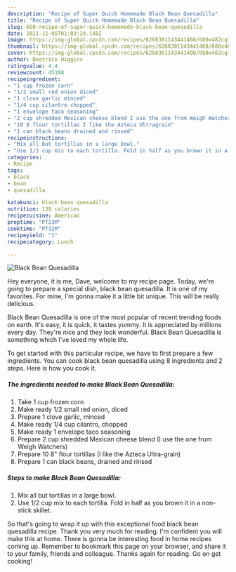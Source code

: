 ```yaml
---
description: "Recipe of Super Quick Homemade Black Bean Quesadilla"
title: "Recipe of Super Quick Homemade Black Bean Quesadilla"
slug: 650-recipe-of-super-quick-homemade-black-bean-quesadilla
date: 2021-11-05T01:03:24.148Z
image: https://img-global.cpcdn.com/recipes/6268301143441408/680x482cq70/black-bean-quesadilla-recipe-main-photo.jpg
thumbnail: https://img-global.cpcdn.com/recipes/6268301143441408/680x482cq70/black-bean-quesadilla-recipe-main-photo.jpg
cover: https://img-global.cpcdn.com/recipes/6268301143441408/680x482cq70/black-bean-quesadilla-recipe-main-photo.jpg
author: Beatrice Higgins
ratingvalue: 4.4
reviewcount: 45188
recipeingredient:
- "1 cup frozen corn"
- "1/2 small red onion diced"
- "1 clove garlic minced"
- "1/4 cup cilantro chopped"
- "1 envelope taco seasoning"
- "2 cup shredded Mexican cheese blend I use the one from Weigh Watchers"
- "10 8 flour tortillas I like the Azteca Ultragrain"
- "1 can black beans drained and rinsed"
recipeinstructions:
- "Mix all but tortillas in a large bowl."
- "Use 1/2 cup mix to each tortilla. Fold in half as you brown it in a non-stick skillet."
categories:
- Recipe
tags:
- black
- bean
- quesadilla

katakunci: black bean quesadilla 
nutrition: 139 calories
recipecuisine: American
preptime: "PT23M"
cooktime: "PT32M"
recipeyield: "1"
recipecategory: Lunch

---
```



![Black Bean Quesadilla](https://img-global.cpcdn.com/recipes/6268301143441408/680x482cq70/black-bean-quesadilla-recipe-main-photo.jpg)

Hey everyone, it is me, Dave, welcome to my recipe page. Today, we're going to prepare a special dish, black bean quesadilla. It is one of my favorites. For mine, I'm gonna make it a little bit unique. This will be really delicious.

Black Bean Quesadilla is one of the most popular of recent trending foods on earth. It's easy, it is quick, it tastes yummy. It is appreciated by millions every day. They're nice and they look wonderful. Black Bean Quesadilla is something which I've loved my whole life.




To get started with this particular recipe, we have to first prepare a few ingredients. You can cook black bean quesadilla using 8 ingredients and 2 steps. Here is how you cook it.

<!--inarticleads1-->

##### The ingredients needed to make Black Bean Quesadilla:

1. Take 1 cup frozen corn
1. Make ready 1/2 small red onion, diced
1. Prepare 1 clove garlic, minced
1. Make ready 1/4 cup cilantro, chopped
1. Make ready 1 envelope taco seasoning
1. Prepare 2 cup shredded Mexican cheese blend (I use the one from Weigh Watchers)
1. Prepare 10 8&#34; flour tortillas (I like the Azteca Ultra-grain)
1. Prepare 1 can black beans, drained and rinsed




<!--inarticleads2-->

##### Steps to make Black Bean Quesadilla:

1. Mix all but tortillas in a large bowl.
1. Use 1/2 cup mix to each tortilla. Fold in half as you brown it in a non-stick skillet.




So that's going to wrap it up with this exceptional food black bean quesadilla recipe. Thank you very much for reading. I'm confident you will make this at home. There is gonna be interesting food in home recipes coming up. Remember to bookmark this page on your browser, and share it to your family, friends and colleague. Thanks again for reading. Go on get cooking!
